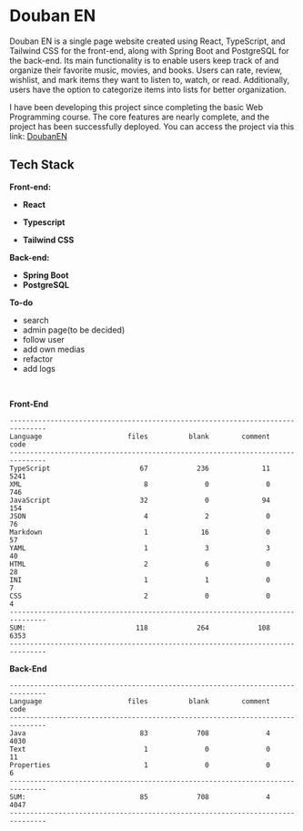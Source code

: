 # Douban EN

Douban EN is a single page website created using React, TypeScript, and Tailwind CSS for the front-end, along with
Spring Boot and PostgreSQL for the back-end. Its main functionality is to enable users keep track of and organize their favorite
music, movies, and books. Users can rate, review, wishlist, and mark items they want to listen to, watch, or
read. Additionally, users have the option to categorize items into lists for better organization.

I have been developing this project since completing the basic Web Programming course. The core features are nearly
complete, and the project has been successfully deployed. You can access the project via this link:
[DoubanEN](https://nice-water-005626e10.4.azurestaticapps.net/)

## Tech Stack

**Front-end:**

- **React**

- **Typescript**

- **Tailwind CSS**

**Back-end:**

- **Spring Boot**
- **PostgreSQL**

**To-do**
- search
- admin page(to be decided)
- follow user
- add own medias
- refactor
- add logs

<br>

**Front-End**

```
-------------------------------------------------------------------------------
Language                     files          blank        comment           code
-------------------------------------------------------------------------------
TypeScript                      67            236             11           5241
XML                              8              0              0            746
JavaScript                      32              0             94            154
JSON                             4              2              0             76
Markdown                         1             16              0             57
YAML                             1              3              3             40
HTML                             2              6              0             28
INI                              1              1              0              7
CSS                              2              0              0              4
-------------------------------------------------------------------------------
SUM:                           118            264            108           6353
-------------------------------------------------------------------------------
```

**Back-End**

```
-------------------------------------------------------------------------------
Language                     files          blank        comment           code
-------------------------------------------------------------------------------
Java                            83            708              4           4030
Text                             1              0              0             11
Properties                       1              0              0              6
-------------------------------------------------------------------------------
SUM:                            85            708              4           4047
-------------------------------------------------------------------------------
```
